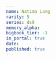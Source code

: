 ```yaml
---
name: Natima Lang
rarity: 5
series: ds9
memory_alpha:
bigbook_tier: -1
in_portal: true
date:
published: true
---
```



